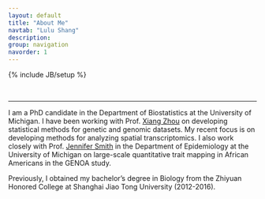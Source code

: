 ```yaml
---
layout: default
title: "About Me"
navtab: "Lulu Shang"
description: 
group: navigation
navorder: 1
---
```

{% include JB/setup %}

<style>
    img.photo{
          object-fit: cover;
          border-radius: 50%;
          object-position: 10% 10%; 
          width:150px;
          height:150px;
    }
</style>

<link rel="stylesheet" href="https://cdn.jsdelivr.net/gh/jpswalsh/academicons@1/css/academicons.min.css">



<br clear="left"/>
<hr/>

I am a PhD candidate in the Department of Biostatistics at the University of Michigan. I have been working with Prof. [Xiang Zhou](http://xzlab.org) on developing statistical methods for genetic and genomic datasets. My recent focus is on developing methods for analyzing spatial transcriptomics. I also work closely with Prof. [Jennifer Smith](https://sph.umich.edu/faculty-profiles/smith-jennifer.html) in the Department of Epidemiology at the University of Michigan on large-scale quantitative trait mapping in African Americans in the GENOA study.

Previously, I obtained my bachelor’s degree in Biology from the Zhiyuan Honored College at Shanghai Jiao Tong University (2012-2016). 


